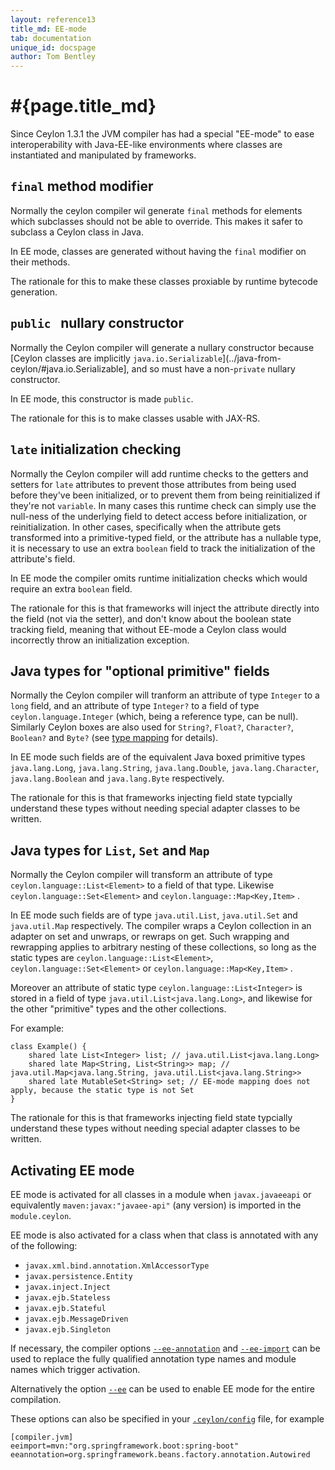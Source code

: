 ```yaml
---
layout: reference13
title_md: EE-mode
tab: documentation
unique_id: docspage
author: Tom Bentley
---
```


# #{page.title_md}

Since Ceylon 1.3.1 the JVM compiler has had a special "EE-mode" to ease interoperability
with Java-EE-like environments where classes are instantiated and manipulated by 
frameworks.

## `final` method modifier

Normally the ceylon compiler wil generate `final` methods for elements which subclasses should 
not be able to override. This makes it safer to subclass a Ceylon class in Java.

In EE mode, classes are generated without having the `final` modifier on their methods.

The rationale for this to make these classes proxiable by runtime bytecode generation.

## `public ` nullary constructor

Normally the Ceylon compiler will generate a nullary constructor because 
[Ceylon classes are implicitly `java.io.Serializable`](../java-from-ceylon/#java.io.Serializable], 
and so must have a non-`private` nullary constructor.

In EE mode, this constructor is made `public`.

The rationale for this is to make classes usable with JAX-RS.

## `late` initialization checking

Normally the Ceylon compiler will add runtime checks to the getters and setters for `late`
attributes to prevent those attributes from being used before they've been initialized, 
or to prevent them from being reinitialized if they're not `variable`. 
In many cases this runtime check can simply use the null-ness of the underlying field to 
detect access before initialization, or reinitialization. In other cases, specifically
when the attribute gets transformed into a primitive-typed field, or the attribute has a nullable type, 
it is necessary to use an extra `boolean` field to track the initialization of the attribute's field.

In EE mode the compiler omits runtime initialization checks which would require an 
extra `boolean` field.

The rationale for this is that frameworks will inject the attribute directly into the field 
(not via the setter), and don't know about the boolean state tracking field, meaning that 
without EE-mode a Ceylon class would 
incorrectly throw an initialization exception.

## Java types for "optional primitive" fields

Normally the Ceylon compiler will tranform an attribute of type `Integer` to a `long` field, and an attribute of type
`Integer?` to a field of type `ceylon.language.Integer` (which, being a reference type, can be null). Similarly Ceylon 
boxes are also used for `String?`, `Float?`, `Character?`, `Boolean?` and `Byte?` 
(see [type mapping](../type-mapping/) for details).

In EE mode such fields are of the equivalent Java boxed primitive types
`java.lang.Long`, `java.lang.String`, `java.lang.Double`, `java.lang.Character`, 
`java.lang.Boolean` and `java.lang.Byte` respectively.

The rationale for this is that frameworks injecting field state typcially understand these types without 
needing special adapter classes to be written.

## Java types for `List`, `Set` and `Map`

Normally the Ceylon compiler will transform an attribute of type `ceylon.language::List<Element>` 
to a field of that type. Likewise `ceylon.language::Set<Element>` and `ceylon.language::Map<Key,Item>` .

In EE mode such fields are of type `java.util.List`, `java.util.Set` and `java.util.Map` respectively. 
The compiler wraps a Ceylon collection in an adapter on set and unwraps, or rewraps on get. 
Such wrapping and rewrapping applies to arbitrary nesting of these collections, so long as the 
static types are `ceylon.language::List<Element>`, `ceylon.language::Set<Element>` or `ceylon.language::Map<Key,Item>` .

Moreover an attribute of static type `ceylon.language::List<Integer>`  is stored in a field of type
`java.util.List<java.lang.Long>`, and likewise for the other "primitive" types and the other 
collections.

For example:

    class Example() {
        shared late List<Integer> list; // java.util.List<java.lang.Long>
        shared late Map<String, List<String>> map; // java.util.Map<java.lang.String, java.util.List<java.lang.String>>
        shared late MutableSet<String> set; // EE-mode mapping does not apply, because the static type is not Set
    }

The rationale for this is that frameworks injecting field state typcially understand these types without 
needing special adapter classes to be written.

## Activating EE mode

EE mode is activated for all classes in a module when `javax.javaeeapi` or equivalently  `maven:javax:"javaee-api"` (any version) is imported in the `module.ceylon`.

EE mode is also activated for a class when that class is annotated with any of the following:

*  `javax.xml.bind.annotation.XmlAccessorType`
* `javax.persistence.Entity`
* `javax.inject.Inject`
* `javax.ejb.Stateless`
* `javax.ejb.Stateful`
* `javax.ejb.MessageDriven`
* `javax.ejb.Singleton`

If necessary, the compiler options 
[`--ee-annotation`](../../tool/ceylon/subcommands/ceylon-compile.html#option--ee-annotation) and 
[`--ee-import`](../../tool/ceylon/subcommands/ceylon-compile.html#option--ee-import) can be used to replace
the fully qualified annotation type names and module names which trigger activation.

Alternatively the option 
[`--ee`](../../tool/ceylon/subcommands/ceylon-compile.html#option--ee)
can be used to enable EE mode for the entire compilation.

These options can also be specified in your 
[`.ceylon/config`](../../tool/config/#_compiler_backend_section) file, for example

<!-- lang: none -->
    [compiler.jvm]
    eeimport=mvn:"org.springframework.boot:spring-boot"
    eeannotation=org.springframework.beans.factory.annotation.Autowired
    

